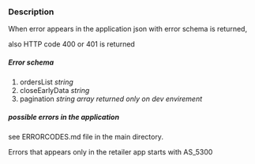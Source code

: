 ### Description
When error appears in the application json with error schema is returned,

also HTTP code 400 or 401 is returned

##### Error schema

1. ordersList *string*
2. closeEarlyData *string*
3. pagination *string array* *returned only on dev envirement*                            

##### possible errors in the application

see ERRORCODES.md file in the main directory.

Errors that appears only in the retailer app starts with AS_5300